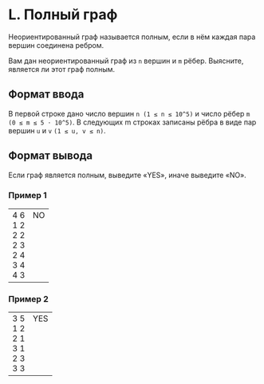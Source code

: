 # L. Полный граф

Неориентированный граф называется полным, если в нём каждая пара вершин соединена ребром.

Вам дан неориентированный граф из `n` вершин и `m` рёбер. Выясните, является ли этот граф полным.

## Формат ввода

В первой строке дано число вершин `n (1 ≤ n ≤ 10^5)` и число рёбер `m (0 ≤ m ≤ 5 ⋅ 10^5)`. В следующих 
m строках записаны рёбра в виде пар вершин `u` и `v` `(1 ≤ u, v ≤ n)`.

## Формат вывода

Если граф является полным, выведите «YES», иначе выведите «NO».

### Пример 1

<table><tr>
<td>
4 6<br>
1 2<br>
2 2<br>
2 3<br>
2 4<br>
3 4<br>
4 3
</td>
<td>
NO<br>
<br>
<br>
<br>
<br>
<br>
<br>
</td>
</tr></table>

### Пример 2

<table><tr>
<td>
3 5<br>
1 2<br>
2 1<br>
3 1<br>
2 3<br>
3 3
</td>
<td>
YES<br>
<br>
<br>
<br>
<br>
<br>
</td>
</tr></table>